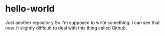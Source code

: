# hello-world
Just another repository
So I'm supposed to write something. I can see that now. It slightly difficult to deal with this thing called Github.
